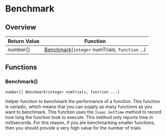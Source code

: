 # Benchmark

## Overview

| Return Value | Function |
| - | - |
| number\[] | [Benchmark](benchmark.md#benchmark)(`integer` numTrials, `function` ...) |

## Functions

### Benchmark()

`number[] Benchmark(integer numTrials, function ...)`

Helper function to benchmark the performance of a function. This function is variadic, which means that you can supply as many functions as you want to benchmark. 
This function uses the `Isaac.GetTime` method to record how long the function took to execute. This method only reports time in milliseconds. For this reason, if you are benchmarking smaller functions, then you should provide a very high value for the number of trials. 

